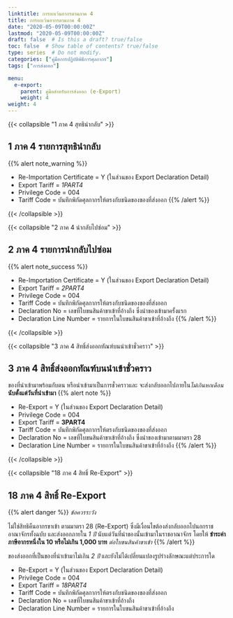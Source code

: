 ```yaml
---
linktitle: การยกเว้นอากรตามภาค 4
title: การยกเว้นอากรตามภาค 4
date: "2020-05-09T00:00:00Z"
lastmod: "2020-05-09T00:00:00Z"
draft: false  # Is this a draft? true/false
toc: false  # Show table of contents? true/false
type: series  # Do not modify.
categories: ["คู่มือการปฏิบัติพิธีการศุลกากร"]
tags: ["การส่งออก"]

menu:
  e-export:
    parent: คู่มือสำหรับการส่งออก (e-Export)
    weight: 4
weight: 4
---
```


{{< collapsible "1 ภาค 4 สุทธินำกลับ" >}}

## 1 ภาค 4 รายการสุทธินำกลับ  

{{% alert note_warning %}}
- Re-Importation Certificate = Y (ในส่วนของ Export Declaration Detail)
- Export Tariff = *1PART4*
- Privilege Code = 004
- Tariff Code = บันทึกพิกัดศุลกากรให้ตรงกับชนิดของของที่ส่งออก
{{% /alert %}}

{{< /collapsible >}}

{{< collapsible "2 ภาค 4 นำกลับไปซ่อม" >}}

## 2 ภาค 4 รายการนำกลับไปซ่อม  

{{% alert note_success %}}
- Re-Importation Certificate = Y (ในส่วนของ Export Declaration Detail)
- Export Tariff = *2PART4*
- Privilege Code = 004
- Tariff Code = บันทึกพิกัดศุลกากรให้ตรงกับชนิดของของที่ส่งออก
- Declaration No = เลขที่ใบขนสินค้าขาเข้าที่อ้างถึง ซึ่งนําของเข้ามาครั้งแรก
- Declaration Line Number = รายการในใบขนสินค้าขาเข้าที่อ้างถึง
{{% /alert %}}

{{< /collapsible >}}


{{< collapsible "3 ภาค 4 สิทธิ์ส่งออกทัณฑ์บนนําเข้าชั่วคราว" >}}

## 3 ภาค 4 สิทธิ์ส่งออกทัณฑ์บนนําเข้าชั่วคราว

ของที่นําเข้ามาพร้อมกับตน หรือนําเข้ามาเป็นการชั่วคราวและ จะส่งกลับออกไปภายใน*ไม่เกินหกเดือน* **นับตั้งแต่วันที่นําเข้ามา**
{{% alert note %}}
- Re-Export = Y (ในส่วนของ Export Declaration Detail)
- Privilege Code = 004
- Export Tariff = **3PART4**
- Tariff Code = บันทึกพิกัดศุลกากรให้ตรงกับชนิดของของที่ส่งออก
- Declaration No = เลขที่ใบขนสินค้าขาเข้าที่อ้างถึง ซึ่งนําของเข้ามาตามมาตรา 28
- Declaration Line Number = รายการในใบขนสินค้าขาเข้าที่อ้างถึง
{{% /alert %}}

{{< /collapsible >}}


{{< collapsible "18 ภาค 4 สิทธิ์ Re-Export" >}}

## 18 ภาค 4 สิทธิ์ Re-Export

{{% alert danger %}}
*ข้อควรระวัง*

ไม่ใช่สิทธิคืนอากรขาเข้า ตามมาตรา 28  (Re-Export) ซึ่งมีเงื่อนไขต้องส่งกลับออกไปนอกราชอาณาจักรทั้งฉบับ และส่งออกภายใน *1 ปี* นับแต่วันที่นำของนั้นเข้ามาในราชอาณาจักร โดยให้ **ชำระค่าภาษีอากรหนึ่งใน 10 หรือไม่เกิน 1,000 บาท** _ต่อใบขนสินค้าขาเข้า_ 
{{% /alert %}}

ของส่งออกที่เป็นของที่นําเข้ามาไม่เกิน *2 ปี* และยังไม่ได้เปลี่ยนแปลงรูปร่างลักษณะแต่ประการใด

- Re-Export = Y (ในส่วนของ Export Declaration Detail)
- Privilege Code = 004
- Export Tariff = *18PART4*
- Tariff Code = บันทึกพิกัดศุลกากรให้ตรงกับชนิดของของที่ส่งออก
- Declaration No = เลขที่ใบขนสินค้าขาเข้าที่อ้างถึง
- Declaration Line Number = รายการในใบขนสินค้าขาเข้าที่อ้างถึง





